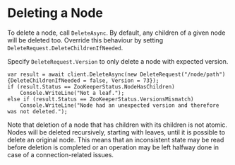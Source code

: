 # Deleting a Node

To delete a node, call `DeleteAsync`. 
By default, any children of a given node will be deleted too. Override this behaviour by setting `DeleteRequest.DeleteChildrenIfNeeded`.

Specify `DeleteRequest.Version` to only delete a node with expected version.

```
var result = await client.DeleteAsync(new DeleteRequest("/node/path") {DeleteChildrenIfNeeded = false, Version = 73});
if (result.Status == ZooKeeperStatus.NodeHasChildren)
    Console.WriteLine("Not a leaf.");
else if (result.Status == ZooKeeperStatus.VersionsMismatch)
    Console.WriteLine("Node had an unexpected version and therefore was not deleted.");
```

Note that deletion of a node that has children with its children is not atomic.
Nodes will be deleted recursively, starting with leaves, until it is possible to delete an original node.
This means that an inconsistent state may be read before deletion is completed or an operation may be left halfway done in case of a connection-related issues.

